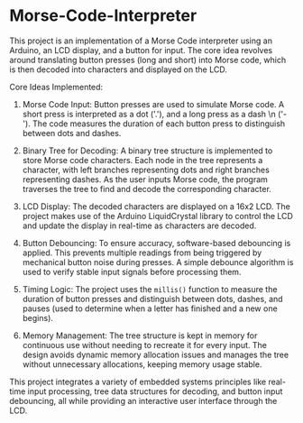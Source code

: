# Morse-Code-Interpreter
This project is an implementation of a Morse Code interpreter using an Arduino, an LCD display, and a button for input. The core idea revolves around translating button presses (long and short) into Morse code, which is then decoded into characters and displayed on the LCD.

Core Ideas Implemented:

1.  Morse Code Input: Button presses are used to simulate Morse code. A short press is interpreted as a dot ('.'), and a long press as a dash \n ('-'). The code measures the duration of each button press to distinguish between dots and dashes.
   
2.  Binary Tree for Decoding: A binary tree structure is implemented to store Morse code characters. Each node in the tree represents a character, with left branches representing dots and right branches representing dashes. As the user inputs Morse code, the program traverses the tree to find and decode the corresponding character.

3. LCD Display: The decoded characters are displayed on a 16x2 LCD. The project makes use of the Arduino LiquidCrystal library to control the LCD and update the display in real-time as characters are decoded.

4. Button Debouncing: To ensure accuracy, software-based debouncing is applied. This prevents multiple readings from being triggered by mechanical button noise during presses. A simple debounce algorithm is used to verify stable input signals before processing them.

5. Timing Logic: The project uses the `millis()` function to measure the duration of button presses and distinguish between dots, dashes, and pauses (used to determine when a letter has finished and a new one begins).

6. Memory Management: The tree structure is kept in memory for continuous use without needing to recreate it for every input. The design avoids dynamic memory allocation issues and manages the tree without unnecessary allocations, keeping memory usage stable.

This project integrates a variety of embedded systems principles like real-time input processing, tree data structures for decoding, and button input debouncing, all while providing an interactive user interface through the LCD.
